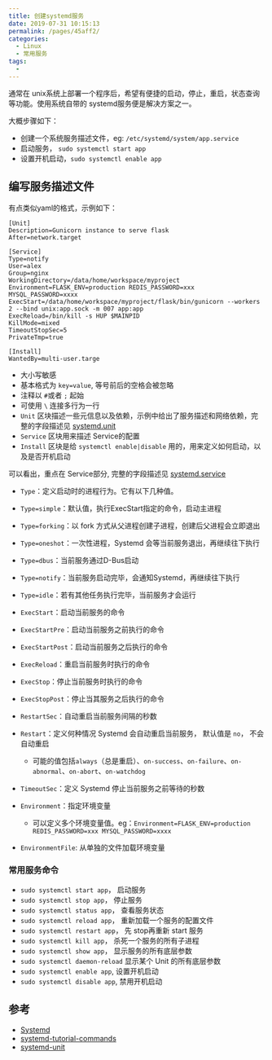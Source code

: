 ```yaml
---
title: 创建systemd服务
date: 2019-07-31 10:15:13
permalink: /pages/45aff2/
categories: 
  - Linux
  - 常用服务
tags: 
  - 
---
```


通常在 unix系统上部署一个程序后，希望有便捷的启动，停止，重启，状态查询等功能。使用系统自带的 systemd服务便是解决方案之一。

大概步骤如下：
- 创建一个系统服务描述文件，eg: `/etc/systemd/system/app.service`
- 启动服务， `sudo systemctl start app`
- 设置开机启动，`sudo systemctl enable app`

## 编写服务描述文件
有点类似yaml的格式，示例如下：
```
[Unit]
Description=Gunicorn instance to serve flask
After=network.target

[Service]
Type=notify
User=alex
Group=nginx
WorkingDirectory=/data/home/workspace/myproject
Environment=FLASK_ENV=production REDIS_PASSWORD=xxx MYSQL_PASSWORD=xxxx
ExecStart=/data/home/workspace/myproject/flask/bin/gunicorn --workers 2 --bind unix:app.sock -m 007 app:app
ExecReload=/bin/kill -s HUP $MAINPID
KillMode=mixed
TimeoutStopSec=5
PrivateTmp=true

[Install]
WantedBy=multi-user.targe
```
- 大小写敏感
- 基本格式为 `key=value`, 等号前后的空格会被忽略
- 注释以 `#`或者 `;` 起始
- 可使用 `\` 连接多行为一行
- `Unit` 区块描述一些元信息以及依赖，示例中给出了服务描述和网络依赖，完整的字段描述见 [systemd.unit](https://www.freedesktop.org/software/systemd/man/systemd.unit.html#%5BUnit%5D%20Section%20Options)
- `Service` 区块用来描述 Service的配置
- `Install` 区块是给 `systemctl enable|disable` 用的，用来定义如何启动，以及是否开机启动

可以看出，重点在 Service部分, 完整的字段描述见 [systemd.service](https://www.freedesktop.org/software/systemd/man/systemd.service.html#)
- `Type`：定义启动时的进程行为。它有以下几种值。
- `Type=simple`：默认值，执行ExecStart指定的命令，启动主进程
- `Type=forking`：以 fork 方式从父进程创建子进程，创建后父进程会立即退出
- `Type=oneshot`：一次性进程，Systemd 会等当前服务退出，再继续往下执行
- `Type=dbus`：当前服务通过D-Bus启动
- `Type=notify`：当前服务启动完毕，会通知Systemd，再继续往下执行
- `Type=idle`：若有其他任务执行完毕，当前服务才会运行

- `ExecStart`：启动当前服务的命令
- `ExecStartPre`：启动当前服务之前执行的命令
- `ExecStartPost`：启动当前服务之后执行的命令
- `ExecReload`：重启当前服务时执行的命令
- `ExecStop`：停止当前服务时执行的命令
- `ExecStopPost`：停止当其服务之后执行的命令
- `RestartSec`：自动重启当前服务间隔的秒数
- `Restart`：定义何种情况 Systemd 会自动重启当前服务， 默认值是 `no`， 不会自动重启
  - 可能的值包括`always`（总是重启）、`on-success`、`on-failure`、`on-abnormal`、`on-abort`、`on-watchdog`
- `TimeoutSec`：定义 Systemd 停止当前服务之前等待的秒数
- `Environment`：指定环境变量
  - 可以定义多个环境变量值。eg：`Environment=FLASK_ENV=production REDIS_PASSWORD=xxx MYSQL_PASSWORD=xxxx`
- `EnvironmentFile`: 从单独的文件加载环境变量


### 常用服务命令
- `sudo systemctl start app`， 启动服务
- `sudo systemctl stop app`，  停止服务
- `sudo systemctl status app`， 查看服务状态
- `sudo systemctl reload app`， 重新加载一个服务的配置文件
- `sudo systemctl restart app`， 先 stop再重新 start 服务
- `sudo systemctl kill app`， 杀死一个服务的所有子进程
- `sudo systemctl show app`， 显示服务的所有底层参数
- `sudo systemctl daemon-reload` 显示某个 Unit 的所有底层参数
- `sudo systemctl enable app`, 设置开机启动
- `sudo systemctl disable app`, 禁用开机启动

## 参考
- [Systemd](https://fedoraproject.org/wiki/Packaging:Systemd)
- [systemd-tutorial-commands](http://www.ruanyifeng.com/blog/2016/03/systemd-tutorial-commands.html)
- [systemd-unit](https://www.freedesktop.org/software/systemd/man/systemd.unit.html)